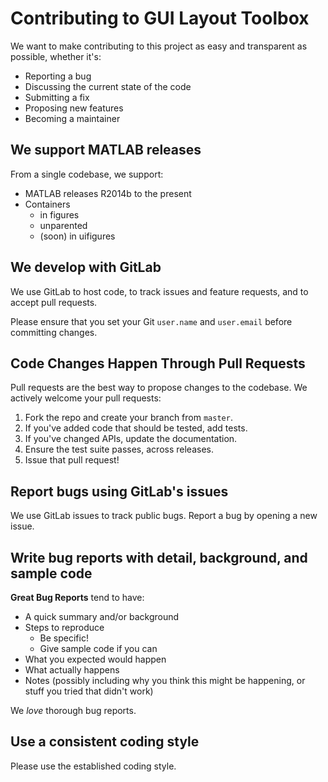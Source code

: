 # Contributing to GUI Layout Toolbox
We want to make contributing to this project as easy and transparent as possible, whether it's:

- Reporting a bug
- Discussing the current state of the code
- Submitting a fix
- Proposing new features
- Becoming a maintainer

## We support MATLAB releases
From a single codebase, we support:

- MATLAB releases R2014b to the present
- Containers
  - in figures
  - unparented
  - (soon) in uifigures

## We develop with GitLab
We use GitLab to host code, to track issues and feature requests, and to accept pull requests.

Please ensure that you set your Git `user.name` and `user.email` before committing changes.

## Code Changes Happen Through Pull Requests
Pull requests are the best way to propose changes to the codebase. We actively welcome your pull requests:

1. Fork the repo and create your branch from `master`.
2. If you've added code that should be tested, add tests.
3. If you've changed APIs, update the documentation.
4. Ensure the test suite passes, across releases.
5. Issue that pull request!

## Report bugs using GitLab's issues
We use GitLab issues to track public bugs. Report a bug by opening a new issue.

## Write bug reports with detail, background, and sample code
**Great Bug Reports** tend to have:

- A quick summary and/or background
- Steps to reproduce
  - Be specific!
  - Give sample code if you can
- What you expected would happen
- What actually happens
- Notes (possibly including why you think this might be happening, or stuff you tried that didn't work)

We *love* thorough bug reports.

## Use a consistent coding style
Please use the established coding style.
